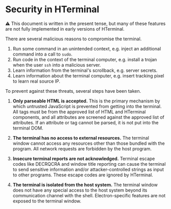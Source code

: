 # Security in HTerminal

:warning: This document is written in the present tense, but many of these features are not fully implemented in early versions of HTerminal.

There are several malicious reasons to compromise the terminal.

1. Run some command in an unintended context, e.g. inject an additional command into a call to `sudo`.
2. Run code in the context of the terminal computer, e.g. install a trojan when the user `ssh` into a malicious server.
3. Learn information from the terminal's scrollback, e.g. server secrets.
4. Learn information about the terminal computer, e.g. insert tracking pixel to learn real source IP.

To prevent against these threats, several steps have been taken.

1. **Only parseable HTML is accepted.** This is the primary mechanism by which untrusted JavaScript is prevented from getting into the terminal. All tags must be from the approved list of HTML and HTerminal components, and all attributes are screened against the approved list of attributes. If an attribute or tag cannot be parsed, it is not put into the terminal DOM.

2. **The terminal has no access to external resources.** The terminal window cannot access any resources other than those bundled with the program. All network requests are forbidden by the host program.

3. **Insecure terminal reports are not acknowledged.** Terminal escape codes like DECRQCRA and window title reporting can cause the terminal to send sensitive information and/or attacker-controlled strings as input to other programs. These escape codes are ignored by HTerminal.

4. **The terminal is isolated from the host system.** The terminal window does not have any special access to the host system beyond its communication channel with the shell. Electron-specific features are not exposed to the terminal window.
